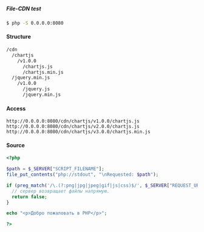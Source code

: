##### File-CDN test

```bash
$ php -S 0.0.0.0:8080
```

#### Structure
```bash
/cdn
  /chartjs
    /v1.0.0
      /chartjs.js
      /chartjs.min.js
  /jquery.min.js
    /v1.0.0
      /jquery.js
      /jquery.min.js

```

#### Access
```
http://0.0.0.0:8080/cdn/chartjs/v1.0.0/chartjs.js
http://0.0.0.0:8080/cdn/chartjs/v2.0.0/chartjs.js
http://0.0.0.0:8080/cdn/chartjs/v3.0.0/chartjs.min.js
```

#### Source
```php
<?php

$path = $_SERVER["SCRIPT_FILENAME"];
file_put_contents("php://stdout", "\nRequested: $path");

if (preg_match('/\.(?:png|jpg|jpeg|gif|js|css)$/', $_SERVER["REQUEST_URI"])) {
  // сервер возвращает файлы напрямую.
  return false;
}

echo "<p>Добро пожаловать в PHP</p>";

?>
```

